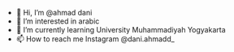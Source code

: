 - 👋 Hi, I’m @ahmad dani
- 👀 I’m interested in arabic
- 🌱 I’m currently learning University Muhammadiyah Yogyakarta
- 📫 How to reach me Instagram @dani.ahmadd_

<!---
ahmaddaniumy2018/ahmaddaniumy2018 is a ✨ special ✨ repository because its `README.md` (this file) appears on your GitHub profile.
You can click the Preview link to take a look at your changes.
--->
